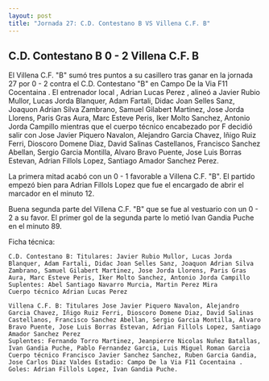 ```yaml
--- 
layout: post 
title: "Jornada 27: C.D. Contestano B VS Villena C.F. B"
---
```


## C.D. Contestano B 0 - 2 Villena C.F. B

El Villena C.F. "B" sumó tres puntos a su casillero tras ganar en la jornada 27 por 0 - 2 contra el C.D. Contestano "B" en Campo De la Via F11 Cocentaina . El entrenador local , Adrian Lucas Perez , alineó a Javier Rubio Mullor, Lucas Jorda Blanquer, Adam Fartali, Didac Joan Selles Sanz, Joaquon Adrian Silva Zambrano, Samuel Gilabert Martinez, Jose Jorda Llorens, Paris Gras Aura, Marc Esteve Peris, Iker Molto Sanchez, Antonio Jorda Campillo mientras que el cuerpo técnico encabezado por F decidió salir con Jose Javier Piquero Navalon, Alejandro Garcia Chavez, Iñigo Ruiz Ferri, Dioscoro Domene Diaz, David Salinas Castellanos, Francisco Sanchez Abellan, Sergio Garcia Montilla, Alvaro Bravo Puente, Jose Luis Borras Estevan, Adrian Fillols Lopez, Santiago Amador Sanchez Perez. 

La primera mitad acabó con un 0 - 1 favorable a Villena C.F. "B". El partido empezó bien para Adrian Fillols Lopez que fue el encargado de abrir el marcador en el minuto 12. 

Buena segunda parte del Villena C.F. "B" que se fue al vestuario con un 0 - 2 a su favor. El primer gol de la segunda parte lo metió Ivan Gandia Puche en el minuto 89. 

Ficha técnica: 
    
    C.D. Contestano B: Titulares: Javier Rubio Mullor, Lucas Jorda Blanquer, Adam Fartali, Didac Joan Selles Sanz, Joaquon Adrian Silva Zambrano, Samuel Gilabert Martinez, Jose Jorda Llorens, Paris Gras Aura, Marc Esteve Peris, Iker Molto Sanchez, Antonio Jorda Campillo 
    Suplentes: Abel Santiago Navarro Murcia, Martin Perez Mira 
    Cuerpo técnico Adrian Lucas Perez 
    
    Villena C.F. B: Titulares Jose Javier Piquero Navalon, Alejandro Garcia Chavez, Iñigo Ruiz Ferri, Dioscoro Domene Diaz, David Salinas Castellanos, Francisco Sanchez Abellan, Sergio Garcia Montilla, Alvaro Bravo Puente, Jose Luis Borras Estevan, Adrian Fillols Lopez, Santiago Amador Sanchez Perez
    Suplentes: Fernando Torro Martinez, Jeanpierre Nicolas Nuñez Batallas, Ivan Gandia Puche, Pablo Fernandez Garcia, Luis Miguel Roman Garcia 
    Cuerpo técnico Francisco Javier Sanchez Sanchez, Ruben Garcia Gandia, Jose Carlos Diaz Valdes Estadio: Campo De la Via F11 Cocentaina . Goles: Adrian Fillols Lopez, Ivan Gandia Puche.  